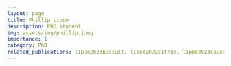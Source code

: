 ```yaml
---
layout: page
title: Phillip Lippe
description: PhD student
img: assets/img/phillip.jpeg
importance: 1
category: PhD
related_publications: lippe2023biscuit, lippe2022citris, lippe2023causal
---
```

